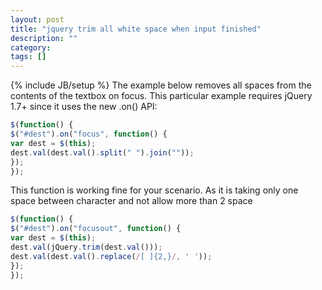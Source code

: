 ```yaml
---
layout: post
title: "jquery trim all white space when input finished"
description: ""
category: 
tags: []
---
```

{% include JB/setup %}
The example below removes all spaces from the contents of the textbox on focus. This particular example requires jQuery 1.7+ since it uses the new .on() API:

```javascript
$(function() {
$("#dest").on("focus", function() {
var dest = $(this);
dest.val(dest.val().split(" ").join(""));
});
});
```


This function is working fine for your scenario. As it is taking only one space between character and not allow more than 2 space
```javascript
$(function() {
$("#dest").on("focusout", function() {
var dest = $(this);
dest.val(jQuery.trim(dest.val()));
dest.val(dest.val().replace(/[ ]{2,}/, ' '));
});
});
```
